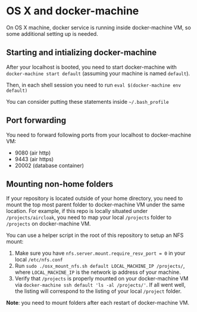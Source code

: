 # OS X and docker-machine

On OS X machine, docker service is running inside docker-machine VM, so some additional setting up is needed.

## Starting and intializing docker-machine

After your localhost is booted, you need to start docker-machine with `docker-machine start default` (assuming your machine is named `default`).

Then, in each shell session you need to run `eval $(docker-machine env default)`

You can consider putting these statements inside `~/.bash_profile`

## Port forwarding

You need to forward following ports from your localhost to docker-machine VM:

- 9080 (air http)
- 9443 (air https)
- 20002 (database container)

## Mounting non-home folders

If your repository is located outside of your home directory, you need to mount the top most
parent folder to docker-machine VM under the same location. For example, if this repo is locally situated under
`/projects/aircloak`, you need to map your local `/projects` folder to `/projects` on docker-machine VM.

You can use a helper script in the root of this repository to setup an NFS mount:

1. Make sure you have `nfs.server.mount.require_resv_port = 0` in your local `/etc/nfs.conf`
2. Run `sudo ./osx_mount_nfs.sh default LOCAL_MACHINE_IP /projects/`, where `LOCAL_MACHINE_IP` is the network ip address of your machine.
3. Verify that `/projects` is properly mounted on your docker-machine VM via `docker-machine ssh default 'ls -al /projects/'`. If all went well, the listing will correspond to the listing of your local `/project` folder.

__Note__: you need to mount folders after each restart of docker-machine VM.
